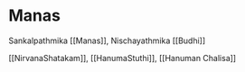 # Manas

Sankalpathmika [[Manas]], Nischayathmika [[Budhi]]

[[NirvanaShatakam]], [[HanumaStuthi]], [[Hanuman Chalisa]]